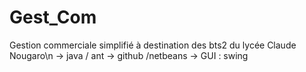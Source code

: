 # Gest_Com
Gestion commerciale simplifié à destination des bts2 du lycée Claude Nougaro\n
-> java / ant
-> github /netbeans
-> GUI : swing
